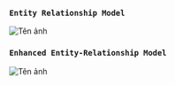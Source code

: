 ### `Entity Relationship Model`

![Tên ảnh](https://github.com/thacbaonguyen/codeSphere_repo/blob/master/overview-system/erd-diagram.png)

### `Enhanced Entity-Relationship Model`

![Tên ảnh](https://github.com/thacbaonguyen/codeSphere_repo/blob/master/overview-system/eer-diagram.png)


